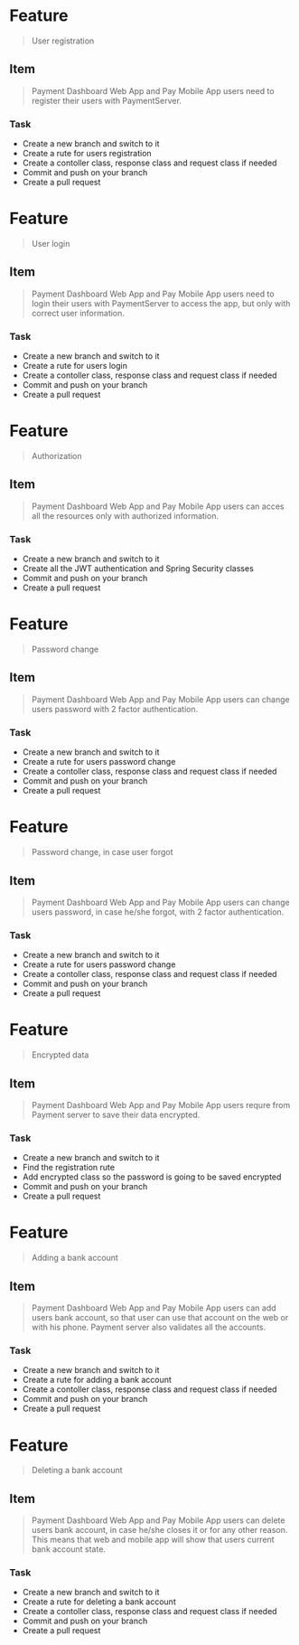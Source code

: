 # Feature

> User registration

## Item

> Payment Dashboard Web App and Pay Mobile App users need to register their users with PaymentServer.

### Task

* Create a new branch and switch to it
* Create a rute for users registration
* Create a contoller class, response class and request class if needed
* Commit and push on your branch
* Create a pull request




# Feature

> User login

## Item

> Payment Dashboard Web App and Pay Mobile App users need to login their users with PaymentServer to access the app, but only with correct user information.

### Task

* Create a new branch and switch to it
* Create a rute for users login
* Create a contoller class, response class and request class if needed
* Commit and push on your branch
* Create a pull request




# Feature

> Authorization

## Item

> Payment Dashboard Web App and Pay Mobile App users can acces all the resources only with authorized information.

### Task

* Create a new branch and switch to it
* Create all the JWT authentication and Spring Security classes 
* Commit and push on your branch
* Create a pull request



# Feature

> Password change

## Item

> Payment Dashboard Web App and Pay Mobile App users can change users password with 2 factor authentication.

### Task

* Create a new branch and switch to it
* Create a rute for users password change
* Create a contoller class, response class and request class if needed
* Commit and push on your branch
* Create a pull request



# Feature

> Password change, in case user forgot

## Item

> Payment Dashboard Web App and Pay Mobile App users can change users password, in case he/she forgot, with 2 factor authentication.

### Task

* Create a new branch and switch to it
* Create a rute for users password change
* Create a contoller class, response class and request class if needed
* Commit and push on your branch
* Create a pull request




# Feature

> Encrypted data

## Item

> Payment Dashboard Web App and Pay Mobile App users requre from Payment server to save their data encrypted.

### Task

* Create a new branch and switch to it
* Find the registration rute
* Add encrypted class so the password is going to be saved encrypted
* Commit and push on your branch
* Create a pull request



# Feature

> Adding a bank account

## Item

> Payment Dashboard Web App and Pay Mobile App users can add users bank account, so that user can use that account on the web or with his phone. Payment server also validates all the accounts.

### Task

* Create a new branch and switch to it
* Create a rute for adding a bank account
* Create a contoller class, response class and request class if needed
* Commit and push on your branch
* Create a pull request



# Feature

> Deleting a bank account

## Item

> Payment Dashboard Web App and Pay Mobile App users can delete users bank account, in case he/she closes it or for any other reason. This means that web and mobile app will show that users current bank account state.

### Task

* Create a new branch and switch to it
* Create a rute for deleting a bank account
* Create a contoller class, response class and request class if needed
* Commit and push on your branch
* Create a pull request
